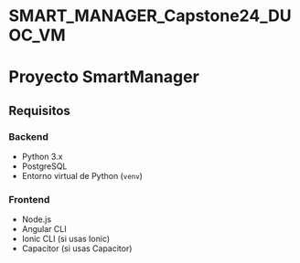 # SMART_MANAGER_Capstone24_DUOC_VM

# Proyecto SmartManager

## Requisitos

### Backend
- Python 3.x
- PostgreSQL
- Entorno virtual de Python (`venv`)

### Frontend
- Node.js
- Angular CLI
- Ionic CLI (si usas Ionic)
- Capacitor (si usas Capacitor)

